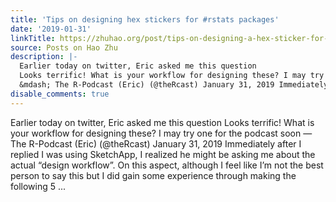 ```yaml
---
title: 'Tips on designing hex stickers for #rstats packages'
date: '2019-01-31'
linkTitle: https://zhuhao.org/post/tips-on-designing-a-hex-sticker-for-rstats-packages/
source: Posts on Hao Zhu
description: |-
  Earlier today on twitter, Eric asked me this question
  Looks terrific! What is your workflow for designing these? I may try one for the podcast soon
  &mdash; The R-Podcast (Eric) (@theRcast) January 31, 2019 Immediately after I replied I was using SketchApp, I realized he might be asking me about the actual &ldquo;design workflow&rdquo;. On this aspect, although I feel like I&rsquo;m not the best person to say this but I did gain some experience through making the following 5 ...
disable_comments: true
---
```

Earlier today on twitter, Eric asked me this question
Looks terrific! What is your workflow for designing these? I may try one for the podcast soon
&mdash; The R-Podcast (Eric) (@theRcast) January 31, 2019 Immediately after I replied I was using SketchApp, I realized he might be asking me about the actual &ldquo;design workflow&rdquo;. On this aspect, although I feel like I&rsquo;m not the best person to say this but I did gain some experience through making the following 5 ...